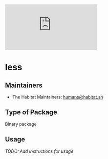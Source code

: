 [![Build Status](https://dev.azure.com/chefcorp-partnerengineering/Chef%20Base%20Plans/_apis/build/status/chef-base-plans.less?branchName=master)](https://dev.azure.com/chefcorp-partnerengineering/Chef%20Base%20Plans/_build/latest?definitionId=81&branchName=master)

# less

## Maintainers

* The Habitat Maintainers: <humans@habitat.sh>

## Type of Package

Binary package

## Usage

*TODO: Add instructions for usage*
